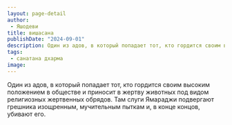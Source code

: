 ```yaml
---
layout: page-detail
author:
 - Яшодеви
title: вишасана
publishDate: "2024-09-01"
description: Один из адов, в который попадает тот, кто гордится своим высоким положением в обществе и приносит в жертву животных под видом религиозных жертвенных обрядов. Там слуги Ямараджи подвергают грешника изощренным, мучительным пыткам и, в конце концов, убивают его.
tags:
 - санатана дхарма
image: 
---
```


Один из адов, в который попадает тот, кто гордится своим высоким положением в обществе и приносит в жертву животных под видом религиозных жертвенных обрядов. Там слуги Ямараджи подвергают грешника изощренным, мучительным пыткам и, в конце концов, убивают его.

